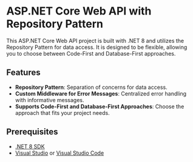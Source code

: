 # ASP.NET Core Web API with Repository Pattern

This ASP.NET Core Web API project is built with .NET 8 and utilizes the Repository Pattern for data access. It is designed to be flexible, allowing you to choose between Code-First and Database-First approaches.

## Features

- **Repository Pattern**: Separation of concerns for data access.
- **Custom Middleware for Error Messages**: Centralized error handling with informative messages.
- **Supports Code-First and Database-First Approaches**: Choose the approach that fits your project needs.

## Prerequisites

- [.NET 8 SDK](https://dotnet.microsoft.com/download/dotnet/8.0)
- [Visual Studio](https://visualstudio.microsoft.com/downloads/) or [Visual Studio Code](https://code.visualstudio.com/)

